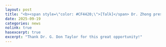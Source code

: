 ```yaml
---
layout: post
title: "<b><span style=\"color: #CF4420;\">[Talk]</span> Dr. Zhong presented his research on <i>\"Explainable AI for Smart Manufacturing\"</i> at the <i>ISE 5024 Graduate Seminar Series</i>.</b>"
date: 2025-09-19
categories: news
nolink: true
hasexcerpt: true
excerpt: "Thank Dr. G. Don Taylor for this great opportunity!"
---
```

